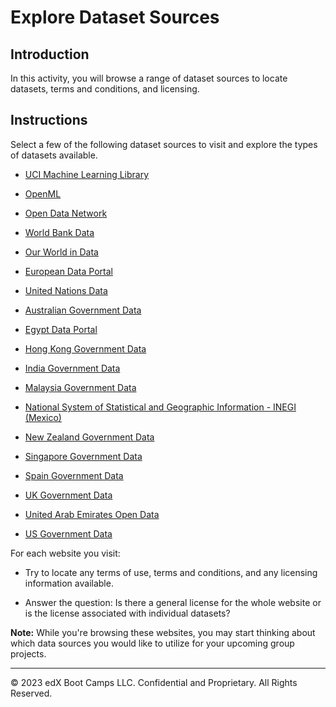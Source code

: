 # Explore Dataset Sources

## Introduction

In this activity, you will browse a range of dataset sources to locate datasets, terms and conditions, and licensing.

## Instructions

Select a few of the following dataset sources to visit and explore the types of datasets available.

* [UCI Machine Learning Library](https://archive-beta.ics.uci.edu/)

* [OpenML](https://www.openml.org/search?type=data&status=active)

* [Open Data Network](https://www.opendatanetwork.com/)

* [World Bank Data](https://data.worldbank.org/)

* [Our World in Data](https://ourworldindata.org/)

* [European Data Portal](https://data.europa.eu/en)

* [United Nations Data](https://data.un.org/)

* [Australian Government Data](https://data.gov.au)

* [Egypt Data Portal](https://egypt.opendataforafrica.org/)

* [Hong Kong Government Data](https://data.gov.hk/en/)

* [India Government Data](https://data.gov.in/)

* [Malaysia Government Data](https://www.data.gov.my/)

* [National System of Statistical and Geographic Information - INEGI (Mexico)](https://en.www.inegi.org.mx/siscon/)

* [New Zealand Government Data](https://catalogue.data.govt.nz/dataset)

* [Singapore Government Data](https://data.gov.sg/)

* [Spain Government Data](https://datos.gob.es/en)

* [UK Government Data](https://www.data.gov.uk/)

* [United Arab Emirates Open Data](https://opendata.fcsc.gov.ae/)

* [US Government Data](https://data.gov/)

For each website you visit:

* Try to locate any terms of use, terms and conditions, and any licensing information available.

* Answer the question: Is there a general license for the whole website or is the license associated with individual datasets?

**Note:** While you're browsing these websites, you may start thinking about which data sources you would like to utilize for your upcoming group projects.

---

© 2023 edX Boot Camps LLC. Confidential and Proprietary. All Rights Reserved.
